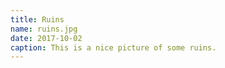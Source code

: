 ```yaml
---
title: Ruins
name: ruins.jpg
date: 2017-10-02
caption: This is a nice picture of some ruins.
---
```

